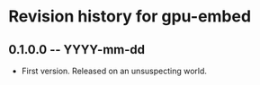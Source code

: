# Revision history for gpu-embed

## 0.1.0.0 -- YYYY-mm-dd

* First version. Released on an unsuspecting world.
